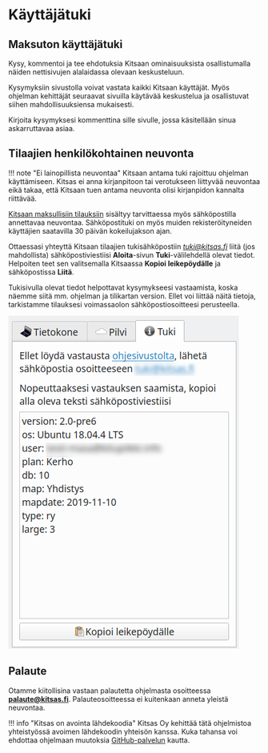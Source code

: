 # Käyttäjätuki

## Maksuton käyttäjätuki

Kysy, kommentoi ja tee ehdotuksia Kitsaan ominaisuuksista osallistumalla näiden nettisivujen alalaidassa olevaan keskusteluun.

Kysymyksiin sivustolla voivat vastata kaikki Kitsaan käyttäjät. Myös ohjelman kehittäjät seuraavat sivuilla käytävää keskustelua ja osallistuvat siihen mahdollisuuksiensa mukaisesti.

Kirjoita kysymyksesi kommenttina sille sivulle, jossa käsitellään sinua askarruttavaa asiaa.

## Tilaajien henkilökohtainen neuvonta

!!! note "Ei lainopillista neuvontaa"
    Kitsaan antama tuki rajoittuu ohjelman käyttämiseen. Kitsas ei anna kirjanpitoon tai verotukseen liittyvää neuvontaa eikä takaa, että Kitsaan tuen antama neuvonta olisi kirjanpidon kannalta riittävää.

[Kitsaan maksullisiin tilauksiin](https://kitsas.fi/hinnat) sisältyy tarvittaessa myös sähköpostilla annettavaa neuvontaa. Sähköpostituki on myös muiden rekisteröityneiden käyttäjien saatavilla 30 päivän kokeilujakson ajan.

Ottaessasi yhteyttä Kitsaan tilaajien tukisähköpostiin *tuki@kitsas.fi* liitä (jos mahdollista)  sähköpostiviestiisi **Aloita**-sivun **Tuki**-välilehdellä olevat tiedot. Helpoiten teet sen valitsemalla Kitsaassa **Kopioi leikepöydälle** ja sähköpostissa **Liitä**.

Tukisivulla olevat tiedot helpottavat kysymykseesi vastaamista, koska näemme siitä mm. ohjelman ja tilikartan version. Ellet voi liittää näitä tietoja, tarkistamme tilauksesi voimassaolon sähköpostiosoitteesi perusteella.

![](img/tuki.png)


## Palaute

Otamme kiitollisina vastaan palautetta ohjelmasta osoitteessa **palaute@kitsas.fi**. Palauteosoitteessa ei kuitenkaan anneta yleistä neuvontaa.

!!! info "Kitsas on avointa lähdekoodia"
    Kitsas Oy kehittää tätä ohjelmistoa yhteistyössä avoimen lähdekoodin yhteisön kanssa. Kuka tahansa voi ehdottaa ohjelmaan muutoksia [GitHub-palvelun](https://github.com/artoh/kitupiikki) kautta.

